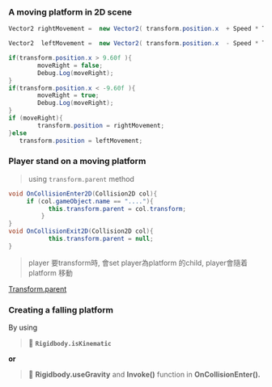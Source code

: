 ### A moving platform in 2D scene

```cs
Vector2 rightMovement =  new Vector2( transform.position.x  + Speed * Time.deltaTime, transform.position.y );

Vector2  leftMovement =  new Vector2( transform.position.x  - Speed * Time.deltaTime, transform.position.y );

if(transform.position.x > 9.60f ){
        moveRight = false;
        Debug.Log(moveRight);
}
if(transform.position.x < -9.60f ){
        moveRight = true;
        Debug.Log(moveRight);
}
if (moveRight){
        transform.position = rightMovement;
}else  
   transform.position = leftMovement;
```

### Player stand on a moving platform
> using `transform.parent` method

```cs
void OnCollisionEnter2D(Collision2D col){    
     if (col.gameObject.name == "...."){  
           this.transform.parent = col.transform;
		 }
}
void OnCollisionExit2D(Collision2D col){
           this.transform.parent = null;
}
```

> player 要transform時, 會set player為platform 的child, player會隨着platform 移動

[Transform.parent](https://docs.unity3d.com/ScriptReference/Transform-parent.html)


### Creating a falling platform

By using 


> 📌 **`Rigidbody.isKinematic`**



**or** 

> 📌 **Rigidbody.useGravity** and **Invoke()** function in **OnCollisionEnter().**



